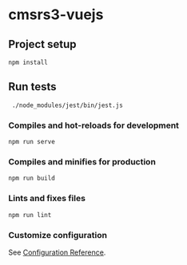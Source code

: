 # cmsrs3-vuejs

## Project setup
```
npm install
```

## Run tests
```
 ./node_modules/jest/bin/jest.js
```

### Compiles and hot-reloads for development
```
npm run serve
```

### Compiles and minifies for production
```
npm run build
```

### Lints and fixes files
```
npm run lint
```

### Customize configuration
See [Configuration Reference](https://cli.vuejs.org/config/).

